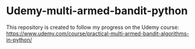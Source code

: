# Udemy-multi-armed-bandit-python
This repository is created to follow my progress on the Udemy course: https://www.udemy.com/course/practical-multi-armed-bandit-algorithms-in-python/
